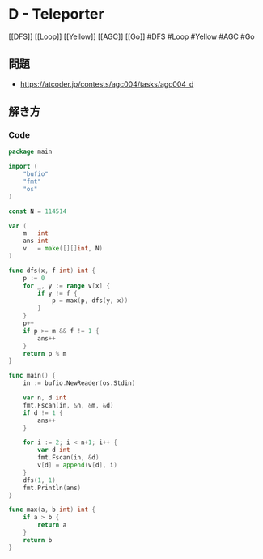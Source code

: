 # D - Teleporter
[[DFS]] [[Loop]] [[Yellow]] [[AGC]] [[Go]]
#DFS #Loop #Yellow #AGC #Go 

## 問題
- https://atcoder.jp/contests/agc004/tasks/agc004_d

## 解き方
### Code
```go
package main

import (
	"bufio"
	"fmt"
	"os"
)

const N = 114514

var (
	m   int
	ans int
	v   = make([][]int, N)
)

func dfs(x, f int) int {
	p := 0
	for _, y := range v[x] {
		if y != f {
			p = max(p, dfs(y, x))
		}
	}
	p++
	if p >= m && f != 1 {
		ans++
	}
	return p % m
}

func main() {
	in := bufio.NewReader(os.Stdin)

	var n, d int
	fmt.Fscan(in, &n, &m, &d)
	if d != 1 {
		ans++
	}

	for i := 2; i < n+1; i++ {
		var d int
		fmt.Fscan(in, &d)
		v[d] = append(v[d], i)
	}
	dfs(1, 1)
	fmt.Println(ans)
}

func max(a, b int) int {
	if a > b {
		return a
	}
	return b
}
```